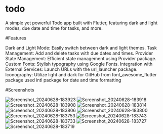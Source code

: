 # todo

A simple yet powerful Todo app built with Flutter, featuring dark and light modes, due date and time for tasks, and more.


#Features

Dark and Light Mode: Easily switch between dark and light themes.
Task Management: Add and delete tasks with due dates and times.
Provider State Management: Efficient state management using Provider package.
Custom Fonts: Stylish typography using Google Fonts.
Integration with External Services: Launch URLs with the url_launcher package.
Iconography: Utilize light and dark for GitHub from font_awesome_flutter package
used intl package for date and time formatting



#Screenshots

![Screenshot_20240628-183923](https://github.com/ChinmayMangela/todo/assets/116483169/e8945609-69e0-4b08-bfbd-f31be25309e4)
![Screenshot_20240628-183918](https://github.com/ChinmayMangela/todo/assets/116483169/c10355a0-b363-489a-9863-af8f57e12310)
![Screenshot_20240628-183908](https://github.com/ChinmayMangela/todo/assets/116483169/eecc1761-9122-4572-bcde-9f6a8d87856f)
![Screenshot_20240628-183814](https://github.com/ChinmayMangela/todo/assets/116483169/a36b9cee-7742-48aa-911c-917be4f6c462)
![Screenshot_20240628-183806](https://github.com/ChinmayMangela/todo/assets/116483169/0c0f7913-4ba5-4e52-ab3a-2cf8c3be0d14)
![Screenshot_20240628-183800](https://github.com/ChinmayMangela/todo/assets/116483169/5a3ac263-4a51-4793-a274-69efd931eac6)
![Screenshot_20240628-183753](https://github.com/ChinmayMangela/todo/assets/116483169/bc44cac9-5684-450b-acb6-662c2d26c7c0)
![Screenshot_20240628-183743](https://github.com/ChinmayMangela/todo/assets/116483169/ed91093f-c266-4fd0-ac77-deff277ca9f7)
![Screenshot_20240628-183733](https://github.com/ChinmayMangela/todo/assets/116483169/6428c4a9-3afc-4f93-bc68-52bd5070227a)
![Screenshot_20240628-183727](https://github.com/ChinmayMangela/todo/assets/116483169/c9a0d719-5697-40ad-a03a-bebbcca5d30a)
![Screenshot_20240628-183719](https://github.com/ChinmayMangela/todo/assets/116483169/90476a40-6662-4355-8576-7c6cd98a3422)

